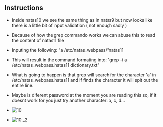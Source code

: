 ## Instructions

- Inside natas10 we see the same thing as in natas9 but now looks like there is a little bit of input validation ( not enough sadly )
- Because of how the grep commando works we can abuse this to read the content of natas11 file
- Inputing the following: "a /etc/natas_webpass/"natas11
- This will result in the command formating into: "grep -i a /etc/natas_webpass/natas11 dictionary.txt"
- What is going to happen is that grep will search for the character 'a' in /etc/natas_webpass/natas11 and if finds the character it will spit out the entire line.
- Maybe is diferent password at the moment you are reading this so, if it doesnt work for you just try another character: b, c, d...
- ![10](https://github.com/user-attachments/assets/9f23af71-848c-43b6-b899-ebb3dda8b121)

- ![10 _2](https://github.com/user-attachments/assets/f1045d8b-0bd2-43cb-902d-8e6f337a5a51)

